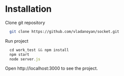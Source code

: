 # Installation

Clone git repository
```bash
  git clone https://github.com/vladanoyan/socket.git
```

Run project
```js
  cd work_test && npm install
  npm start
  node server.js
```

Open http://localhost:3000 to see the project.
